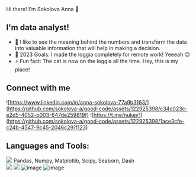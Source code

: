 Hi there! I'm Sokolova Anna 👋

## I'm data analyst! ##

* 🔭 I like to see the meaning behind the numbers and transform the data into valuable information that will help in making a decision.
* 🥅 2023 Goals: I made the loggia completely for remote work! Yeeeah 😊
* ⚡ Fun fact: The cat is now on the loggia all the time. Hey, this is my place!

## Connect with me ##
![https://www.linkedin.com/in/anna-sokolova-77a9b3163/](https://github.com/sokolova-a/good-code/assets/122925398/c34c023c-e2d5-4052-b003-647de259819f)
![https://t.me/nukey1](https://github.com/sokolova-a/good-code/assets/122925398/1ace3cfe-c24b-4547-9c45-2046c291f123)

## Languages and Tools: ##
![](https://github.com/sokolova-a/good-code/assets/122925398/7b0ecea8-6f2e-4fef-aa4a-4ad4f4d26502)  Pandas, Numpy, Matplotlib, Scipy, Seaborn, Dash\
![](https://github.com/sokolova-a/good-code/assets/122925398/ca9549fe-3fe9-412d-9392-73366c117354) 
![](https://github.com/sokolova-a/sokolova-a/assets/122925398/605375ce-8d1a-4c82-bd92-5bccd6cd987a)
![image](https://github.com/sokolova-a/sokolova-a/assets/122925398/b15be249-b243-4d97-9647-bf2863a325da)
![image](https://github.com/sokolova-a/sokolova-a/assets/122925398/ca32d3be-33ee-45aa-884b-a552b288de12)




















